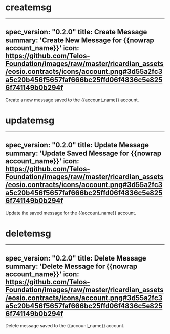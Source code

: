 <h1 class="contract">createmsg</h1>

---
spec_version: "0.2.0"
title: Create Message
summary: 'Create New Message for {{nowrap account_name}}'
icon: https://github.com/Telos-Foundation/images/raw/master/ricardian_assets/eosio.contracts/icons/account.png#3d55a2fc3a5c20b456f5657faf666bc25ffd06f4836c5e8256f741149b0b294f
---

Create a new message saved to the {{account_name}} account.

<h1 class="contract">updatemsg</h1>

---
spec_version: "0.2.0"
title: Update Message
summary: 'Update Saved Message for {{nowrap account_name}}'
icon: https://github.com/Telos-Foundation/images/raw/master/ricardian_assets/eosio.contracts/icons/account.png#3d55a2fc3a5c20b456f5657faf666bc25ffd06f4836c5e8256f741149b0b294f
---

Update the saved message for the {{account_name}} account.

<h1 class="contract">deletemsg</h1>

---
spec_version: "0.2.0"
title: Delete Message
summary: 'Delete Message for {{nowrap account_name}}'
icon: https://github.com/Telos-Foundation/images/raw/master/ricardian_assets/eosio.contracts/icons/account.png#3d55a2fc3a5c20b456f5657faf666bc25ffd06f4836c5e8256f741149b0b294f
---

Delete message saved to the {{account_name}} account.
